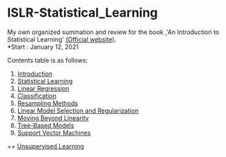 # ISLR-Statistical_Learning
My own organized summation and review for the book ,'An Introduction to Statistical Learning' [(Official website)](https://statlearning.com/).  
*Start : January 12, 2021

Contents table is as follows:


1. [Introduction](https://github.com/AhnJunYeong0319/ISLR-Statistical_Learning/tree/main/1.%20Introduction)
2. [Statistical Learning](https://github.com/AhnJunYeong0319/ISLR-Statistical_Learning/tree/main/2%20Statistical%20Learning)
3. [Linear Regression](https://github.com/AhnJunYeong0319/ISLR-Statistical_Learning/tree/main/3%20Linear%20Regression)
4. [Classification](https://github.com/AhnJunYeong0319/ISLR-Statistical_Learning/tree/main/4%20Classification)
5. [Resampling Methods](https://github.com/AhnJunYeong0319/ISLR-Statistical_Learning/tree/main/5%20Resampling%20Methods)
6. [Linear Model Selection and Regularization](https://github.com/AhnJunYeong0319/ISLR-Statistical_Learning/tree/main/6%20Linear%20Model%20Selection%20and%20Regularization)
7. [Moving Beyond Linearity](https://github.com/AhnJunYeong0319/ISLR-Statistical_Learning/tree/main/7%20Moving%20Beyond%20Linearity)
8. [Tree-Based Models](https://github.com/AhnJunYeong0319/ISLR-Statistical_Learning/tree/main/8%20Tree-Based%20Models)
9. [Support Vector Machines](https://github.com/AhnJunYeong0319/ISLR-Statistical_Learning/tree/main/9%20Support%20Vector%20Machines)

++ [Unsupervised Learning](https://github.com/AhnJunYeong0319/ISLR-Statistical_Learning/tree/main/*%20Unsupervised%20Learning)
